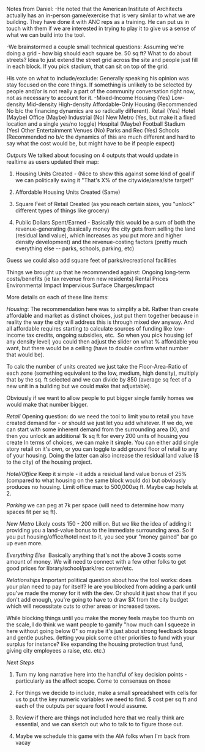 Notes from Daniel:
-He noted that the American Institute of Architects actually has an in-person game/exercise that is very simliar to what we are building. They have done it with ANC reps as a training. He can put us in touch with them if we are interested in trying to play it to give us a sense of what we can build into the tool.

-We brainstormed a couple small technical questions: 
Assuming we're doing a grid - how big should each square be. 50 sq ft?
What to do about streets? Idea to just extend the street grid across the site and people just fill in each block. If you pick stadium, that can sit on top of the grid.

His vote on what to include/exclude: Generally speaking his opinion was stay focused on the core things. If something is unlikely to be selected by people and/or is not really a part of the community conversation right now, not as necessary to account for it.
-Mixed-Income Housing (Yes)
Low-density
Mid-density
High-density
Affordable-Only Housing (Recommended No b/c the financing dynamics are so radically different).
Retail (Yes)
Hotel (Maybe)
Office (Maybe)
Industrial (No)
New Metro (Yes, but make it a fixed location and a single yes/no toggle)
Hospital (Maybe)
Football Stadium (Yes)
Other Entertainment Venues (No)
Parks and Rec (Yes)
Schools (Recommended no b/c the dynamics of this are much different and hard to say what the cost would be, but might have to be if people expect)

*Outputs*
We talked about focusing on 4 outputs that would update in realtime as users updated their map:

1. Housing Units Created - (Nice to show this against some kind of goal if we can politically swing it "That's X% of the citywide/area/site target!"

2. Affordable Housing Units Created (Same)

3. Square Feet of Retail Created (as you reach certain sizes, you "unlock" different types of things like grocery)

4. Public Dollars Spent/Earned - Basically this would be a sum of both the revenue-generating (basically money the city gets from selling the land (residual land value), which increases as you put more and higher density development) and the revenue-costing factors (pretty much everything else -- parks, schools, parking, etc)

Guess we could also add square feet of parks/recreational facilities

Things we brought up that he recommended against:
Ongoing long-term costs/benefits (ie tax revenue from new residents)
Rental Prices
Environmental Impact
Impervious Surface Charges/Impact



More details on each of these line items:

*Housing*:
The recommendation here was to simplify a bit. Rather than create affordable and market as distinct choices, just put them together because in reality the way the city will address this is through mixed dev anyway. And all affordable requires starting to calculate sources of funding like low-income tax credits, ongoing subsidies, etc. 
So when you pick housing (of any density level) you could then adjust the slider on what % affordable you want, but there would be a ceiling (have to double confirm what number that would be).

To calc the number of units created we just take the Floor-Area-Ratio of each zone (something equivalent to the low, medium, high density), multiply that by the sq. ft selected and we can divide by 850 (average sq feet of a new unit in a building but we could make that adjustable). 

Obviously if we want to allow people to put bigger single family homes we would make that number bigger.


*Retail*
Opening question: do we need the tool to limit you to retail you have created demand for - or should we just let you add whatever. If we do, we can start with some inherent demand from the surrounding area (X), and then you unlock an additional 1k sq ft for every 200 units of housing you create
In terms of choices, we can make it simple. You can either add single story retail on it's own, or you can toggle to add ground floor of retail to any of your housing. Doing the latter can also increase the residual land value ($ to the city) of the housing project.

*Hotel/Office*
Keep it simple - it adds a residual land value bonus of 25% (compared to what housing on the same block would do) but obviously produces no housing. Limit office max to 500,000sq ft. Maybe cap hotels at 2.

*Parking*
we can peg at 7k per space (will need to determine how many spaces fit per sq ft).

*New Metro*
Likely costs 150 - 200 million. But we like the idea of adding it providing you a land-value bonus to the immediate surrounding area. So if you put housing/office/hotel next to it, you see your "money gained" bar go up even more.

*Everything Else* 
Basically anything that's not the above 3 costs some amount of money. We will need to connect with a few other folks to get good prices for library/school/park/rec center/etc.



*Relationships*
Important political question about how the tool works: does your plan need to pay for itself? Ie are you blocked from adding a park until you've made the money for it with the dev. Or should it just show that if you don't add enough, you're going to have to draw $X from the city budget which will necessitate cuts to other areas or increased taxes.

While blocking things until you make the money feels maybe too thumb on the scale, I do think we want people to gamify "how much can I squeeze in here without going below 0" so maybe it's just about strong feedback loops and gentle pushes. (letting you pick some other priorities to fund with your surplus for instance? like expanding the housing protection trust fund, giving city employees a raise, etc. etc.)


*Next Steps*

1. Turn my long narrative here into the handful of key decision points - particularly as the affect scope. Come to consensus on those

2. For things we decide to include, make a small spreadsheet with cells for us to put the key numeric variables we need to find. $ cost per sq ft and each of the outputs per square foot I would assume.

3. Review if there are things not included here that we really think are essential, and we can sketch out who to talk to to figure those out.

4. Maybe we schedule this game with the AIA folks when I'm back from vacay
